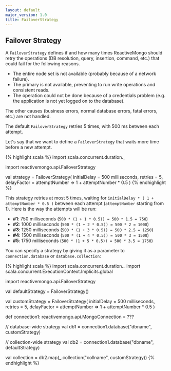 ```yaml
---
layout: default
major_version: 1.0
title: FailoverStrategy
---
```


## Failover Strategy

A `FailoverStrategy` defines if and how many times ReactiveMongo should retry the operations (DB resolution, query, insertion, command, etc.) that could fail for the following reasons.

- The entire node set is not available (probably because of a network failure).
- The primary is not available, preventing to run write operations and consistent reads.
- The operation could not be done because of a credentials problem (e.g. the application is not yet logged on to the database).

The other causes (business errors, normal database errors, fatal errors, etc.) are not handled.

The default `FailoverStrategy` retries 5 times, with 500 ms between each attempt.

Let's say that we want to define a `FailoverStrategy` that waits more time before a new attempt.

{% highlight scala %}
import scala.concurrent.duration._

import reactivemongo.api.FailoverStrategy

val strategy =
  FailoverStrategy(
    initialDelay = 500 milliseconds,
    retries = 5,
    delayFactor =
      attemptNumber => 1 + attemptNumber * 0.5
  )
{% endhighlight %}

This strategy retries at most 5 times, waiting for `initialDelay * ( 1 + attemptNumber * 0.5 )` between each attempt (`attemptNumber` starting from 1). Here is the way the attempts will be run:

- __#1__: 750 milliseconds (`500 * (1 + 1 * 0.5)) = 500 * 1.5 = 750`)
- __#2__: 1000 milliseconds (`500 * (1 + 2 * 0.5)) = 500 * 2 = 1000`)
- __#3__: 1250 milliseconds (`500 * (1 + 3 * 0.5)) = 500 * 2.5 = 1250`)
- __#4__: 1500 milliseconds (`500 * (1 + 4 * 0.5)) = 500 * 3 = 1500`)
- __#5__: 1750 milliseconds (`500 * (1 + 5 * 0.5)) = 500 * 3.5 = 1750`)

You can specify a strategy by giving it as a parameter to `connection.database` or `database.collection`:

{% highlight scala %}
import scala.concurrent.duration._
import scala.concurrent.ExecutionContext.Implicits.global

import reactivemongo.api.FailoverStrategy

val defaultStrategy = FailoverStrategy()

val customStrategy =
  FailoverStrategy(
    initialDelay = 500 milliseconds,
    retries = 5,
    delayFactor =
      attemptNumber => 1 + attemptNumber * 0.5
  )

def connection1: reactivemongo.api.MongoConnection = ???

// database-wide strategy
val db1 = connection1.database("dbname", customStrategy)

// collection-wide strategy
val db2 = connection1.database("dbname", defaultStrategy)

val collection = db2.map(_.collection("collname", customStrategy))
{% endhighlight %}
